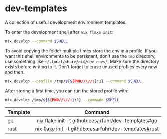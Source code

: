 # dev-templates

A collection of useful development environment templates.

To enter the development shell after `nix flake init`:
```bash
nix develop --command $SHELL
```

To avoid copying the folder multiple times store the env in a profile.
If you want this shell environments to be persistent, don't use the `tmp` directory, use something like `~/.local/share/nix/dev-envs/`. Make sure the directory exists before writing to it. Don't forget to erase unused profiles every now and then.
```bash
nix develop --profile /tmp/${${PWD//\//:}:1} --command $SHELL
```

After storing a first time, you can run the stored profile with:
```bash
nix develop /tmp/${${PWD//\//:}:1} --command $SHELL
```

| **Template** |                       **Command**                     |
|--------------|:-----------------------------------------------------:|
| go           | nix flake init -t github:cesarfuhr/dev-templates#go   |
| rust         | nix flake init -t github:cesarfuhr/dev-templates#rust |
